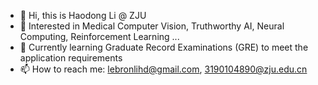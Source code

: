 - 👋 Hi, this is Haodong Li @ ZJU
- 👀 Interested in Medical Computer Vision, Truthworthy AI, Neural Computing, Reinforcement Learning ...
- 🌱 Currently learning Graduate Record Examinations (GRE) to meet the application requirements
- 📫 How to reach me: lebronlihd@gmail.com, 3190104890@zju.edu.cn

<!---
LeBronLiHD/LeBronLiHD is a ✨ special ✨ repository because its `README.md` (this file) appears on your GitHub profile.
You can click the Preview link to take a look at your changes.
--->
